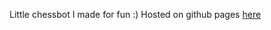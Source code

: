 Little chessbot I made for fun :) Hosted on github pages [here](https://rosesaremerry.github.io/R0-the-chessbot/)
